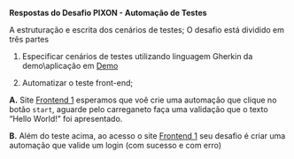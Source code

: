 **Respostas do Desafio PIXON - Automação de Testes**

A estruturação e escrita dos cenários de testes;
O desafio está dividido em três partes

1. Especificar cenários de testes utilizando linguagem Gherkin da demo\aplicação em [Demo](https://demos.creative-tim.com/notus-react/?_ga=2.154140984.1600938269.1610986568-1695319199.1610986568#/admin/settings)

3. Automatizar o teste front-end;

**A.** Site [Frontend 1](https://the-internet.herokuapp.com/dynamic_loading/1) esperamos que voê crie uma automação que clique no botão `start`, aguarde pelo carreganeto faça uma validação que o texto “Hello World!” foi apresentado.


**B.** Além do teste acima, ao acesso o site [Frontend 1](https://the-internet.herokuapp.com/login) seu desafio é criar uma automação que valide um login (com sucesso e com erro)
